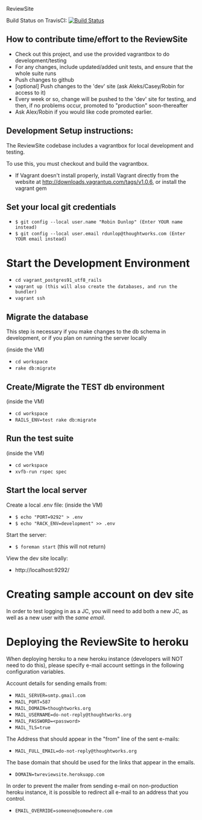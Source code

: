 ReviewSite

Build Status on TravisCI: [![Build
Status](https://travis-ci.org/ReviewSite/ReviewSite.png?branch=master)](https://travis-ci.org/ReviewSite/ReviewSite)

How to contribute time/effort to the ReviewSite
-----------------------------------------------

* Check out this project, and use the provided vagrantbox to do development/testing
* For any changes, include updated/added unit tests, and ensure that the whole suite runs
* Push changes to github
* [optional] Push changes to the 'dev' site (ask Aleks/Casey/Robin for access to it)
* Every week or so, change will be pushed to the 'dev' site for testing, and
  then, if no problems occur, promoted to "production" soon-thereafter
 * Ask Alex/Robin if you would like code promoted earlier.


Development Setup instructions:
-------------------------------
The ReviewSite codebase includes a vagrantbox for local development and testing.

To use this, you must checkout and build the vagrantbox.

* If Vagrant doesn't install properly, install Vagrant directly from the website at http://downloads.vagrantup.com/tags/v1.0.6, or install the vagrant gem

Set your local git credentials
------------------------------

* `$ git config --local user.name "Robin Dunlop" (Enter YOUR name instead)`
* `$ git config --local user.email rdunlop@thoughtworks.com (Enter YOUR email instead)`

Start the Development Environment
=================================

* `cd vagrant_postgres91_utf8_rails`
* `vagrant up (this will also create the databases, and run the bundler)`
* `vagrant ssh`

Migrate the database
--------------------
This step is necessary if you make changes to the db schema in development, or if you plan on running the server locally

(inside the VM)

* `cd workspace`
* `rake db:migrate`

Create/Migrate the TEST db environment
--------------------------------------

(inside the VM)

* `cd workspace`
* `RAILS_ENV=test rake db:migrate`


Run the test suite
------------------

(inside the VM)
* `cd workspace`
* `xvfb-run rspec spec`

Start the local server
----------------------

Create a local .env file:
(inside the VM)

* `$ echo "PORT=9292" > .env`
* `$ echo "RACK_ENV=development" >> .env`

Start the server:

* `$ foreman start` (this will not return)

View the dev site locally:

* http://localhost:9292/

Creating sample account on dev site
===================================

In order to test logging in as a JC, you will need to add both a new JC, as well as a new user with the *same email*.




Deploying the ReviewSite to heroku
==================================

When deploying heroku to a new heroku instance (developers will NOT need to do
this), please specify e-mail account settings in the following configuration
variables.

Account details for sending emails from:

* `MAIL_SERVER=smtp.gmail.com`
* `MAIL_PORT=587`
* `MAIL_DOMAIN=thoughtworks.org`
* `MAIL_USERNAME=do-not-reply@thoughtworks.org`
* `MAIL_PASSWORD=<password>`
* `MAIL_TLS=true`

The Address that should appear in the "from" line of the sent e-mails:

* `MAIL_FULL_EMAIL=do-not-reply@thoughtworks.org`

The base domain that should be used for the links that appear in the emails.

* `DOMAIN=twreviewsite.herokuapp.com`

In order to prevent the mailer from sending e-mail on non-production heroku instance, 
it is possible to redirect all e-mail to an address that you control.

* `EMAIL_OVERRIDE=someone@somewhere.com`

